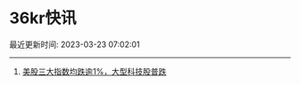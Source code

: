 # 36kr快讯

最近更新时间: 2023-03-23 07:02:01

--- 
1. [美股三大指数均跌逾1%，大型科技股普跌](https://www.36kr.com/newsflashes/2183234018344457) 
